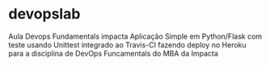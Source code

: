 # devopslab
Aula Devops Fundamentals impacta
Aplicação Simple em Python/Flask com teste usando Unittest integrado ao Travis-CI fazendo deploy no Heroku para a disciplina de DevOps Funcamentals do MBA da Impacta
